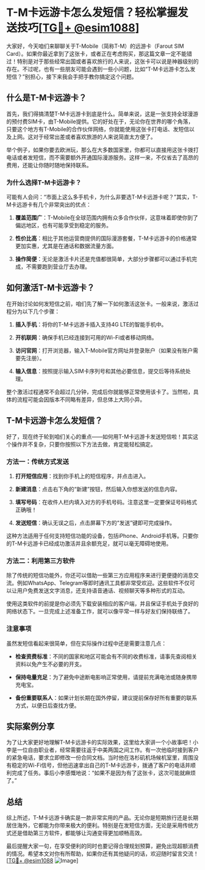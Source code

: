 # T-M卡远游卡怎么发短信？轻松掌握发送技巧[[TG💪+ @esim1088](https://t.me/s/esim1088)]

大家好，今天咱们来聊聊关于T-Mobile（简称T-M）的远游卡（Farout SIM Card）。如果你最近拿到了这张卡，或者正在考虑购买，那这篇文章一定不能错过！特别是对于那些经常出国或者喜欢旅行的人来说，这张卡可以说是神器级别的存在。不过呢，也有一些朋友可能会遇到一些小问题，比如“T-M卡远游卡怎么发短信？”别担心，接下来我会手把手教你搞定这个问题。

## 什么是T-M卡远游卡？

首先，我们得搞清楚T-M卡远游卡到底是什么。简单来说，这是一张支持全球漫游的预付费SIM卡，由T-Mobile提供。它的好处在于，无论你在世界的哪个角落，只要这个地方有T-Mobile的合作伙伴网络，你就能使用这张卡打电话、发短信以及上网。这对于经常出差或者喜欢旅游的人来说简直太方便了。

举个例子，如果你要去欧洲玩，那么在大多数国家里，你都可以直接用这张卡拨打电话或者发短信，而不需要额外开通国际漫游服务。这样一来，不仅省去了高昂的费用，还能让你随时随地保持联系。

### 为什么选择T-M卡远游卡？

可能有人会问：“市面上这么多手机卡，为什么非要选T-M卡远游卡呢？”其实，T-M卡远游卡有几个非常突出的优点：

1. **覆盖范围广**：T-Mobile在全球范围内拥有众多合作伙伴，这意味着即使你到了偏远地区，也有可能享受到稳定的服务。
   
2. **性价比高**：相比于其他运营商提供的国际漫游套餐，T-M卡远游卡的价格通常更加实惠，尤其是在通话和数据流量方面。

3. **操作简便**：无论是激活卡片还是充值都很简单，大部分步骤都可以通过手机完成，不需要跑到营业厅去办理。

## 如何激活T-M卡远游卡？

在开始讨论如何发短信之前，咱们先了解一下如何激活这张卡。一般来说，激活过程分为以下几个步骤：

1. **插入手机**：将你的T-M卡远游卡插入支持4G LTE的智能手机中。
   
2. **开机联网**：确保手机已经连接到可用的Wi-Fi或者移动网络。

3. **访问官网**：打开浏览器，输入T-Mobile官方网址并登录账户（如果没有账户需要先注册）。

4. **输入信息**：按照提示输入SIM卡序列号和其他必要信息，提交后等待系统处理。

整个激活过程通常不会超过几分钟，完成后你就能够正常使用该卡了。当然啦，具体的流程可能会因版本不同略有差异，但总体上大同小异。

## T-M卡远游卡怎么发短信？

好了，现在终于轮到咱们关心的重点——如何用T-M卡远游卡发送短信啦！其实这个操作并不复杂，只要你按照以下方法去做，肯定能轻松搞定。

### 方法一：传统方式发送

1. **打开短信应用**：找到你手机上的短信程序，并点击进入。
   
2. **新建消息**：点击右下角的“新建”按钮，然后输入你想发送的信息内容。
   
3. **填写号码**：在收件人栏内填入对方的手机号码。注意这里一定要保证号码格式正确哦！

4. **发送短信**：确认无误之后，点击屏幕下方的“发送”键即可完成操作。

这种方法适用于任何支持短信功能的设备，包括iPhone、Android手机等。只要你的T-M卡远游卡已经成功激活并且余额充足，就可以毫无障碍地使用。

### 方法二：利用第三方软件

除了传统的短信功能外，你还可以借助一些第三方应用程序来进行更便捷的消息交流。例如WhatsApp、Telegram等即时通讯工具都非常受欢迎。这些软件不仅可以让用户免费发送文字消息，还支持语音通话、视频聊天等多种形式的互动。

使用这类软件的前提是你必须先下载安装相应的客户端，并且保证手机处于良好的网络状态下。一旦完成上述准备工作，就可以像平常一样与好友们保持联络了。

### 注意事项

虽然发短信看起来很简单，但在实际操作过程中还是需要注意几点：

- **检查资费标准**：不同的国家和地区可能会有不同的收费标准，请事先查阅相关资料以免产生不必要的开支。
  
- **保持电量充足**：为了避免中途断电影响正常使用，请提前充满电池或随身携带充电宝。

- **备份重要联系人**：如果计划长期在国外停留，建议提前保存好所有重要的联系方式，以便日后查找方便。

## 实际案例分享

为了让大家更好地理解T-M卡远游卡的实际效果，这里给大家讲一个小故事吧！小李是一位自由职业者，经常需要往返于中美两国之间工作。有一次他临时接到客户的紧急电话，要求立即修改一份合同文档。当时他在洛杉矶机场候机室里，周围没有稳定的Wi-Fi信号，但他迅速拿出自己的T-M卡远游卡，拨通了客户的电话并顺利完成了任务。事后小李感慨地说：“如果不是因为有了这张卡，这次可能就麻烦了。”

## 总结

综上所述，T-M卡远游卡确实是一款非常实用的产品。无论你是短期旅行还是长期居住海外，它都能为你带来极大的便利。特别是在发短信方面，无论是采用传统方式还是借助第三方软件，都能够让沟通变得更加顺畅高效。

最后提醒大家一句，在享受便利的同时也要记得合理规划预算，避免出现超额消费的情况。希望本文对你有所帮助，如果你还有其他疑问的话，欢迎随时留言交流！[[TG💪+ @esim1088](https://t.me/s/esim1088) ![Image](https://i.postimg.cc/4NQfJmqS/Snipaste-2025-05-13-00-14-12.png)]